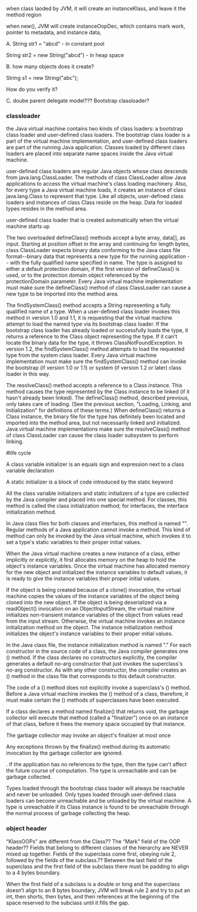 when class laoded by JVM, it will create an instanceKlass, and leave it the method region

when new(), JVM will create instanceOopDec, which contains mark work, pointer to metadata, and instance data,

A.
String str1 = "abcd"  - in constant pool

String str2 = new String("abcd") - in heap space

B. how many objects does it create? 

String s1 = new String("abc");

How do you verify it?

C.
doube parent delegate model???
Bootstrap classloader?

### classloader

the Java virtual machine contains two kinds of class loaders: a bootstrap class loader and user-defined class loaders. The bootstrap class loader is a part of the virtual machine implementation, and user-defined class loaders are part of the running Java application. Classes loaded by different class loaders are placed into separate name spaces inside the Java virtual machine.

user-defined class loaders are regular Java objects whose class descends from java.lang.ClassLoader. The methods of class ClassLoader allow Java applications to access the virtual machine's class loading machinery. Also, for every type a Java virtual machine loads, it creates an instance of class java.lang.Class to represent that type. Like all objects, user-defined class loaders and instances of class Class reside on the heap. Data for loaded types resides in the method area.

user-defined class loader that is created automatically when the virtual machine starts up

The two overloaded defineClass() methods accept a byte array, data[], as input. Starting at position offset in the array and continuing for length bytes, class ClassLoader expects binary data conforming to the Java class file format--binary data that represents a new type for the running application -- with the fully qualified name specified in name. The type is assigned to either a default protection domain, if the first version of defineClass() is used, or to the protection domain object referenced by the protectionDomain parameter. Every Java virtual machine implementation must make sure the defineClass() method of class ClassLoader can cause a new type to be imported into the method area.

The findSystemClass() method accepts a String representing a fully qualified name of a type. When a user-defined class loader invokes this method in version 1.0 and 1.1, it is requesting that the virtual machine attempt to load the named type via its bootstrap class loader. If the bootstrap class loader has already loaded or successfully loads the type, it returns a reference to the Class object representing the type. If it can't locate the binary data for the type, it throws ClassNotFoundException. In version 1.2, the findSystemClass() method attempts to load the requested type from the system class loader. Every Java virtual machine implementation must make sure the findSystemClass() method can invoke the bootstrap (if version 1.0 or 1.1) or system (if version 1.2 or later) class loader in this way.

The resolveClass() method accepts a reference to a Class instance. This method causes the type represented by the Class instance to be linked (if it hasn't already been linked). The defineClass() method, described previous, only takes care of loading. (See the previous section, "Loading, Linking, and Initialization" for definitions of these terms.) When defineClass() returns a Class instance, the binary file for the type has definitely been located and imported into the method area, but not necessarily linked and initialized. Java virtual machine implementations make sure the resolveClass() method of class ClassLoader can cause the class loader subsystem to perform linking.

#life cycle 

A class variable initializer is an equals sign and expression next to a class variable declaration

A static initializer is a block of code introduced by the static keyword

All the class variable initializers and static initializers of a type are collected by the Java compiler and placed into one special method. For classes, this method is called the class initialization method; for interfaces, the interface initialization method.

In Java class files for both classes and interfaces, this method is named "". Regular methods of a Java application cannot invoke a method. This kind of method can only be invoked by the Java virtual machine, which invokes it to set a type's static variables to their proper initial values.

When the Java virtual machine creates a new instance of a class, either implicitly or explicitly, it first allocates memory on the heap to hold the object's instance variables.
Once the virtual machine has allocated memory for the new object and initialized the instance variables to default values, it is ready to give the instance variables their proper initial values.

If the object is being created because of a clone() invocation, the virtual machine copies the values of the instance variables of the object being cloned into the new object. If the object is being deserialized via a readObject() invocation on an ObjectInputStream, the virtual machine initializes non-transient instance variables of the object from values read from the input stream. Otherwise, the virtual machine invokes an instance initialization method on the object. The instance initialization method initializes the object's instance variables to their proper initial values.

In the Java class file, the instance initialization method is named "<init>." For each constructor in the source code of a class, the Java compiler generates one <init>() method. If the class declares no constructors explicitly, the compiler generates a default no-arg constructor that just invokes the superclass's no-arg constructor. As with any other constructor, the compiler creates an <init>() method in the class file that corresponds to this default constructor.

The code of a () method does not explicitly invoke a superclass's () method. Before a Java virtual machine invokes the () method of a class, therefore, it must make certain the () methods of superclasses have been executed.

If a class declares a method named finalize() that returns void, the garbage collector will execute that method (called a "finalizer") once on an instance of that class, before it frees the memory space occupied by that instance.

The garbage collector may invoke an object's finalizer at most once

Any exceptions thrown by the finalize() method during its automatic invocation by the garbage collector are ignored.

. If the application has no references to the type, then the type can't affect the future course of computation. The type is unreachable and can be garbage collected.

Types loaded through the bootstrap class loader will always be reachable and never be unloaded. Only types loaded through user-defined class loaders can become unreachable and be unloaded by the virtual machine. A type is unreachable if its Class instance is found to be unreachable through the normal process of garbage collecting the heap.

### object header
“KlassOOPs” are different from the Class?? 
The “Mark” field of the OOP header??
Fields that belong to different classes of the hierarchy are NEVER mixed up together. Fields of the superclass come first, obeying rule 2, followed by the fields of the subclass.??
Between the last field of the superclass and the first field of the subclass there must be padding to align to a 4 bytes boundary.

When the first field of a subclass is a double or long and the superclass doesn’t align to an 8 bytes boundary, JVM will break rule 2 and try to put an int, then shorts, then bytes, and then references at the beginning of the space reserved to the subclass until it fills the gap.


